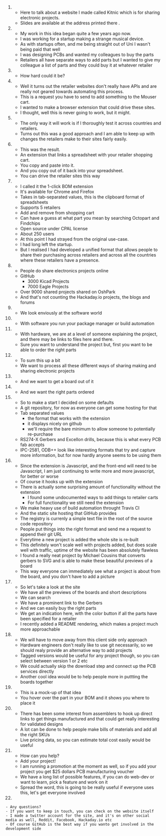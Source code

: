 1.
    - Here to talk about a website I made called Kitnic which is for sharing electronic projects.
    - Slides are available at the address printed there .
1.
    - My work in this  idea began quite a few years ago now. 
    - I was working for a startup making a strange musical device.
    - As with startups often, and me being straight out of Uni I wasn't being paid that well
    - I was designing PCBs and wanted my colleagues to buy the parts
    - Retailers all have separate ways to add parts but I wanted to give my colleague a list of parts and they could buy it at whatever retailer
1.
    - How hard could it be?
1. 
    - Well it turns out the retailer websites don't really have APIs and are really not geared towards automating this process.
    - This is a request you have to send to add something to the Mouser cart.
    - I wanted to make a browser extension that could drive these sites. 
    - I thought, well this is never going to work, but it might. 
1.
    - The only way it will work is if I thoroughly test it across countries and retailers.
    - Turns out this was a good approach and I am able to keep up with changes the retailers make to their sites fairly easily. 
1.
    - This was the result.
    - An extension that links a spreadsheet with your retailer shopping cart.
    - You copy and paste into it. 
    - And you copy out of it back into your spreadsheet. 
    - You can drive the retailer sites this way
1.
    - I called it the 1-click BOM extension
    - It's available for Chrome and Firefox
    - Takes in tab-separated values, this is the clipboard format of spreadsheets
    - Supports 5 retailers
    - Add and remove from shopping cart
    - Can have a guess at what part you mean by searching Octopart and Findchips
    - Open source under CPAL license
    - About 250 users
    - At this point I had strayed from the original use-case.
    - I had long left the startup.
    - But I realised I had developed a unified format that allows people to share their purchasing across retailers and across all the countries where these retailers have a presence. 
1.
    - People do share electronics projects online
    - GitHub
        - 3000 Kicad Projects
        - 7000 Eagle Projects
    - Over 9000 shared projects shared on OshPark
    - And that's not counting the Hackaday.io projects, the blogs and forums
1. 
    - We look enviously at the software world
1.
    - With software you run your package manager or build automation
1.
    - With hardware, we are at a level of someone explaining the project, and there may be links to files here and there. 
    - Sure you want to understand the project but, first you want to be able to order the right parts
1. 
    - To sum this up a bit
    - We want to process all these different ways of sharing making and sharing electronic projects 
1. 
    - And we want to get a board out of it
1.
    - And we want the right parts ordered
1. 
    - So to make a start I decided on some defaults
    - A git repository, for now as everyone can get some hosting for that
    - Tab separated values
         - the format that works with the extension
         - it displays nicely on github
         - we'll require the bare minimum to allow someone to potentially re-purchase
    - RS274-X Gerbers and Excellon drills, because this is what every PCB fab accepts
    - IPC-2581, ODB++ look like interesting formats that try and capture more information, but for now hardly anyone seems to be using them

1. 
    - Since the extension is Javascript, and the front-end will need to be Javascript, I am just continuing to write more and more javascript, for better or worse
    - Of course it hooks up with the extension
    - There is actually some surprising amount of functionality without the extension
        - I found some undocumented ways to add things to retailer carts
        - For full functionality we still need the extension
    - We make heavy use of build automation throught Travis CI
    - And the static site hosting that GitHub provides
    - The registry is currenly a simple text file in the root of the source code repository
    - People put things into the right format and send me a request to append their git URL
    - Everytime a new project is added the whole site is re-built
    - This definitely won't scale well with projects added, but does scale well with traffic, uptime of the website has been absolutely flawless
    - I found a really neat project by Michael Cousins that converts gerbers to SVG and is able to make these beautiful previews of a board
    - This way everyone can immediately see what a project is about from the board, and you don't have to add a picture
1.
    - So let's take a look at the site
    - We have all the previews of the boards and short descriptions
    - We can search
    - We have a prominent link to the Gerbers
    - And we can easily buy the right parts
    - We get an indication here, with the color button if all the parts have been specified for a retailer
    - I recently added a README rendering, which makes a project much more approachable
1.
    - We will have to move away from this client side only approach
    - Hardware engineers don't really like to use git necessarily, so we should realy provide an alternative way to add projects
    - Tagged versions would be useful for any project though, so you can select between version 1 or 2 etc
    - We could actually skip the download step and connect up the PCB services directly
    - Another cool idea would be to help people more in puttting the boards together

1.
    - This is a mock-up of that idea
    - You hover over the part in your BOM and it shows you where to place it
1. 
    - There has been some interest from assemblers to hook up direct links to get things manufactured and that could get really interesting for validated designs
    - A lot can be done to help people make bills of materials and add all the right SKUs
    - Live pricing data, so you can estimate total cost easily would be useful

1.
    - How can you help?
    - Add your project!
    - I am running a promotion at the moment as well, so if you add your project you get $25 dollars PCB manufacturing voucher
    - We have a long list of possible features, if you can do web-dev or want to learn, pick a feature and work on it
    - Spread the word, this is going to be really useful if everyone uses this, let's get everyone involved

1.
    
    - Any questions?
    - If you want to keep in touch, you can check on the website itself
    - I made a twitter account for the site, and it's on other social media as well, Reddit, Facebook, Hackaday.io etc
    - Of course GitHub is the best way if you wanto get involved in the development side



